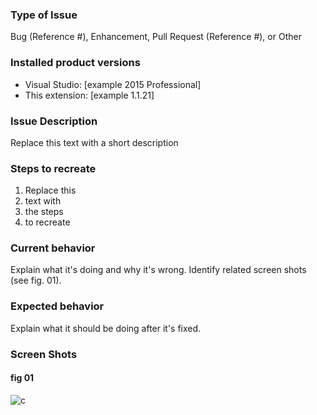 ### Type of Issue
 Bug (Reference #), Enhancement, Pull Request (Reference #), or Other

### Installed product versions
- Visual Studio: [example 2015 Professional]
- This extension: [example 1.1.21]

### Issue Description
Replace this text with a short description

### Steps to recreate
1. Replace this
2. text with 
3. the steps
4. to recreate

### Current behavior
Explain what it's doing and why it's wrong. Identify related screen shots (see fig. 01).

### Expected behavior
Explain what it should be doing after it's fixed.

### Screen Shots
#### fig 01
![c](https://cloud.githubusercontent.com/assets/19228678/19629301/c9654b4c-993f-11e6-9a1e-b8d146bbd96b.png)
    